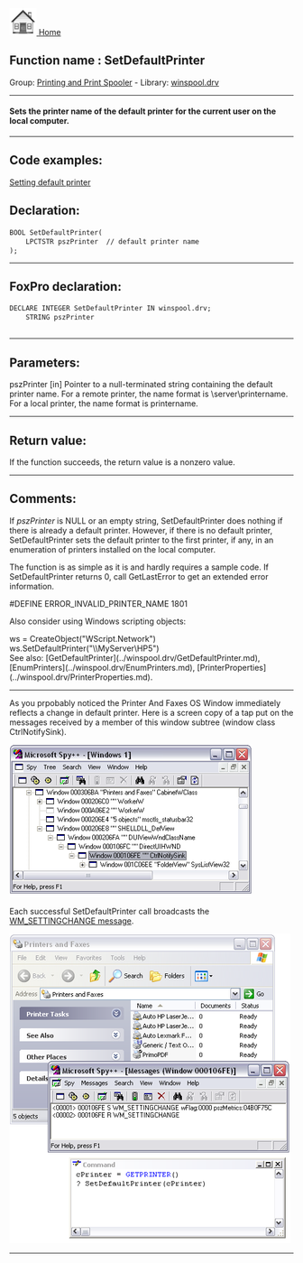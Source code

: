 [<img src="../../images/home.png"> Home ](https://github.com/VFPX/Win32API)  

## Function name : SetDefaultPrinter
Group: [Printing and Print Spooler](../../functions_group.md#Printing_and_Print_Spooler)  -  Library: [winspool.drv](../../Libraries.md#winspool.drv)  
***  


#### Sets the printer name of the default printer for the current user on the local computer.
***  


## Code examples:
[Setting default printer](../../samples/sample_589.md)  

## Declaration:
```foxpro  
BOOL SetDefaultPrinter(
	LPCTSTR pszPrinter  // default printer name
);  
```  
***  


## FoxPro declaration:
```foxpro  
DECLARE INTEGER SetDefaultPrinter IN winspool.drv;
	STRING pszPrinter
  
```  
***  


## Parameters:
pszPrinter 
[in] Pointer to a null-terminated string containing the default printer name. For a remote printer, the name format is \\server\printername. For a local printer, the name format is printername.  
***  


## Return value:
If the function succeeds, the return value is a nonzero value.  
***  


## Comments:
If <Em>pszPrinter</Em> is NULL or an empty string, SetDefaultPrinter does nothing if there is already a default printer. However, if there is no default printer, SetDefaultPrinter sets the default printer to the first printer, if any, in an enumeration of printers installed on the local computer.  
  
The function is as simple as it is and hardly requires a sample code. If SetDefaultPrinter returns 0, call GetLastError to get an extended error information.  
  
#DEFINE ERROR_INVALID_PRINTER_NAME 1801  
  
Also consider using Windows scripting objects:  
<div class="precode">ws = CreateObject("WScript.Network")  
ws.SetDefaultPrinter("\\MyServer\HP5")  
</div>  
See also: [GetDefaultPrinter](../winspool.drv/GetDefaultPrinter.md), [EnumPrinters](../winspool.drv/EnumPrinters.md), [PrinterProperties](../winspool.drv/PrinterProperties.md).  
  
* * *  
As you prpobably noticed the Printer And Faxes OS Window immediately reflects a change in default printer. Here is a screen copy of a tap put on the messages received by a member of this window subtree (window class CtrlNotifySink).  
  
<img src="images/printerandfaxes_spy.png" width=430 height=270>  
  
Each successful SetDefaultPrinter call broadcasts the <a href="http://msdn2.microsoft.com/en-us/library/ms725497(VS.85).aspx">WM_SETTINGCHANGE message</a>.  
  
<img src="images/SetDefaultPrinter_notification.png" width=498 height=549>  
  
***  

